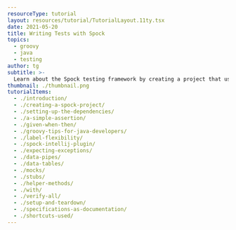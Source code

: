 ```yaml
---
resourceType: tutorial
layout: resources/tutorial/TutorialLayout.11ty.tsx
date: 2021-05-20
title: Writing Tests with Spock
topics:
  - groovy
  - java
  - testing
author: tg
subtitle: >-
  Learn about the Spock testing framework by creating a project that uses Spock to unit test Java code.
thumbnail: ./thumbnail.png
tutorialItems:
  - ./introduction/
  - ./creating-a-spock-project/
  - ./setting-up-the-dependencies/
  - ./a-simple-assertion/
  - ./given-when-then/
  - ./groovy-tips-for-java-developers/
  - ./label-flexibility/
  - ./spock-intellij-plugin/
  - ./expecting-exceptions/
  - ./data-pipes/
  - ./data-tables/
  - ./mocks/
  - ./stubs/
  - ./helper-methods/
  - ./with/
  - ./verify-all/
  - ./setup-and-teardown/
  - ./specifications-as-documentation/
  - ./shortcuts-used/
---
```

